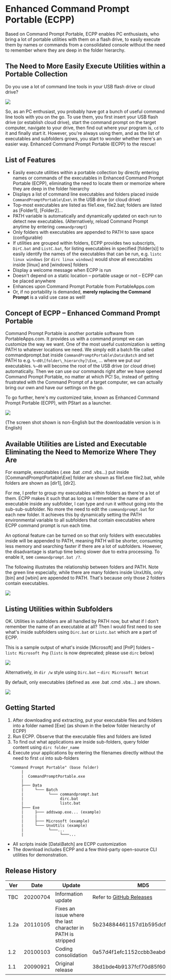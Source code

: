 # Enhanced Command Prompt Portable (ECPP)

Based on Command Prompt Portable, ECPP enables PC enthusiasts, who bring a lot of portable utilities with them on a flash drive, to easily execute them by names or commands from a consolidated console without the need to remember where they are deep in the folder hierarchy.

## The Need to More Easily Execute Utilities within a Portable Collection

Do you use a lot of command line tools in your USB flash drive or cloud drive?

 ![](https://1.bp.blogspot.com/_Rn_IR-WNJ-M/Srgz4br9cYI/AAAAAAAAAQ8/m-C8_WNn28I/s1600/cmd1a.png "")

So, as an PC enthusiast, you probably have got a bunch of useful command line tools with you on the go. To use them, you first insert your USB flash drive (or establish cloud drive), start the command prompt on the target computer, navigate to your drive, then find out where your program is, `cd` to it and finally start it. However, you're always using them, and as the list of executables and subfolders grows, you start to wonder whether there's an easier way. Enhanced Command Prompt Portable (ECPP) to the rescue!

## List of Features

- Easily execute utilities within a portable collection by directly entering names or commands of the executables in Enhanced Command Prompt Portable (ECPP), eliminating the need to locate them or memorize where they are deep in the folder hierarchy
- Displays a list of command line executables and folders placed inside `CommandPromptPortable\Exe\` in the USB drive (or cloud drive)
- Top-most executables are listed as file1.exe, file2.bat; folders are listed as [Folder1], [Folder2]...
- PATH variable is automatically and dynamically updated on each run to detect new executables. (Alternatively, reload Command Prompt anytime by entering `commandprompt`)
- Only folders with executables are appended to PATH to save space (configurable)
- If utilities are grouped within folders, ECPP provides two subscripts, `DirC.bat` and `ListC.bat`, for listing executables in specified [folder(s)] to easily identify the names of the executables that can be run, e.g. `listc linux windows` (or `dirc linux windows`) would show all executables inside [linux] and [windows] folders
- Display a welcome message when ECPP is run
- Doesn't depend on a static location – portable usage or not – ECPP can be placed anywhere
- Enhances upon Command Prompt Portable from PortableApps.com
- Or, if no portability is demanded,  **merely replacing the Command Prompt**  is a valid use case as well!

## Concept of ECPP – Enhanced Command Prompt Portable

Command Prompt Portable is another portable software from PortableApps.com. It provides us with a command prompt we can customize the way we want. One of the most useful customization is setting PATH to whatever locations we need. We simply edit a batch file called commandprompt.bat inside `CommandPromptPortable\Data\Batch` and set PATH to e.g. `%~d0\[folder\_hierarchy]\Exe`, ... where we put our executables. `%~d0` will become the root of the USB drive (or cloud drive) automatically. Then we can use our commands right after we have opened Command Prompt Portable, no matter at which PC! So, instead of getting frustrated with the Command Prompt of a target computer, we can actually bring our own and have our settings on the go.

To go further, here's my customized take, known as Enhanced Command Prompt Portable (ECPP), with PStart as a launcher.

 ![](https://3.bp.blogspot.com/_Rn_IR-WNJ-M/Srg01CyEDZI/AAAAAAAAARk/JszJHWvT0J8/s1600/cmd2.png "")

(The screen shot shown is non-English but the downloadable version is in English)

## Available Utilities are Listed and Executable Eliminating the Need to Memorize Where They Are

For example, executables (.exe .bat .cmd .vbs...) put inside [CommandPromptPortable\Exe] folder are shown as file1.exe file2.bat, while folders are shown as [dir1], [dir2].

For me, I prefer to group my executables within folders as there're a lot of them. ECPP makes it such that as long as I remember the name of an executable inside any subfolder, I can type and run it without going into the sub-sub-subfolder. No more the need to edit the `commandprompt.bat` for each new folder. It achieves this by dynamically setting the PATH environmental variable to all subfolders that contain executables where ECPP command prompt is run each time.

An optional feature can be turned on so that only folders with executables inside will be appended to PATH, meaning PATH will be shorter, consuming less memory and searching faster if there are a lot of subfolders. However, the disadvantage is startup time being slower due to extra processing. To enable it, see `commandprompt.bat /?`.

The following illustrates the relationship between folders and PATH. Note the green line especially, while there are many folders inside UnxUtils, only [bin] and [wbin] are appended to PATH. That's because only those 2 folders contain executables.

 ![](https://3.bp.blogspot.com/_Rn_IR-WNJ-M/SqJNi3QTblI/AAAAAAAAANE/a1hdZkh478M/s1600/cmd3.png "")

## Listing Utilities within Subfolders

OK. Utilities in subfolders are all handled by PATH now, but what if I don't remember the name of an executable at all? Then I would first need to see what's inside subfolders using `Dirc.bat` or `Listc.bat` which are a part of ECPP.

This is a sample output of what's inside [Microsoft] and [PnP] folders – `listc Microsoft Pnp` (`listc` is now deprecated; please use `dirc` below)

 ![](https://2.bp.blogspot.com/_Rn_IR-WNJ-M/SqJNjdE8KQI/AAAAAAAAANM/H0-CmbskLm4/s1600/cmd4.png "")

Alternatively, in `dir /w` style using `Dirc.bat` – `dirc Microsoft Netcat`

By default, only executables (defined as .exe .bat .cmd .vbs...) are shown.

 ![](https://1.bp.blogspot.com/_Rn_IR-WNJ-M/SqJNjhDmjgI/AAAAAAAAANU/cceePGiL-qw/s1600/cmd5.png "")

## Getting Started

1. After downloading and extracting, put your executable files and folders into a folder named [Exe] (as shown in the below folder hierarchy of ECPP)
2. Run ECPP. Observe that the executable files and folders are listed
3. To find out what applications are inside sub-folders, query folder content using `dirc folder_name`
4. Execute your applications by entering the filenames directly without the need to first `cd` into sub-folders

```
  "Command Prompt Portable" (base folder)
       |  
       |  CommandPromptPortable.exe
       |  
       ├─── Data
       |     └─── Batch
       |           └─── commandprompt.bat
       |                dirc.bat
       |                listc.bat
       ├─── Exe
       |     ├─── addswap.exe... (example)
       |     |
       |     ├─── Microsoft (example)
       |     └─── UnxUtils (example)
       |           └───...  
       |                └───...  
```

- All scripts inside [Data\Batch] are ECPP customization
- The download includes ECPP and a few third-party open-source CLI utilities for demonstration.

## Release History

| Ver | Date | Update | MD5 |
| --- | --- | --- | --- |
| TBC | 20200704 | Information update | Refer to [GitHub Releases](https://github.com/wandersick/enhanced-command-prompt-portable/releases) |
| 1.2a | 20110105 | Fixes an issue where the last character in PATH is stripped | 5b234884461157d1b595dcfc6d6e2e22 |
| 1.2 | 20100103 | Coding consolidation | 0a57d4f1efc1152ccbb3eabd61032317 |
| 1.1 | 20090921 | Original release | 38d1bde4b9137fcf70d85f6033ec241c |
